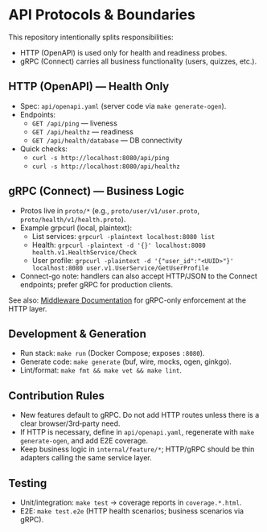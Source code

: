 # API Protocols & Boundaries

This repository intentionally splits responsibilities:

- HTTP (OpenAPI) is used only for health and readiness probes.
- gRPC (Connect) carries all business functionality (users, quizzes, etc.).

## HTTP (OpenAPI) — Health Only

- Spec: `api/openapi.yaml` (server code via `make generate-ogen`).
- Endpoints:
  - `GET /api/ping` — liveness
  - `GET /api/healthz` — readiness
  - `GET /api/health/database` — DB connectivity
- Quick checks:
  - `curl -s http://localhost:8080/api/ping`
  - `curl -s http://localhost:8080/api/healthz`

## gRPC (Connect) — Business Logic

- Protos live in `proto/*` (e.g., `proto/user/v1/user.proto`, `proto/health/v1/health.proto`).
- Example grpcurl (local, plaintext):
  - List services: `grpcurl -plaintext localhost:8080 list`
  - Health: `grpcurl -plaintext -d '{}' localhost:8080 health.v1.HealthService/Check`
  - User profile: `grpcurl -plaintext -d '{"user_id":"<UUID>"}' localhost:8080 user.v1.UserService/GetUserProfile`
- Connect-go note: handlers can also accept HTTP/JSON to the Connect endpoints; prefer gRPC for production clients.

See also: [Middleware Documentation](middleware.md) for gRPC-only enforcement at the HTTP layer.

## Development & Generation

- Run stack: `make run` (Docker Compose; exposes `:8080`).
- Generate code: `make generate` (buf, wire, mocks, ogen, ginkgo).
- Lint/format: `make fmt && make vet && make lint`.

## Contribution Rules

- New features default to gRPC. Do not add HTTP routes unless there is a clear browser/3rd‑party need.
- If HTTP is necessary, define in `api/openapi.yaml`, regenerate with `make generate-ogen`, and add E2E coverage.
- Keep business logic in `internal/feature/*`; HTTP/gRPC should be thin adapters calling the same service layer.

## Testing

- Unit/integration: `make test` → coverage reports in `coverage.*.html`.
- E2E: `make test.e2e` (HTTP health scenarios; business scenarios via gRPC).
